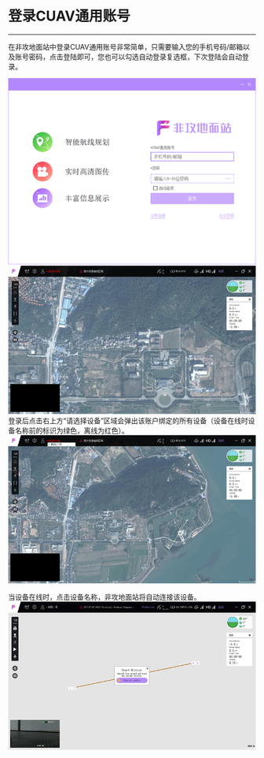# 登录CUAV通用账号

---

在非攻地面站中登录CUAV通用账号非常简单，只需要输入您的手机号码/邮箱以及账号密码，点击登陆即可，您也可以勾选自动登录复选框，下次登陆会自动登录。

![](/assets/feigong_installation/feigong_installation8.png)  
![](/assets/feigong_register/feigong_login3.png)  
登录后点击右上方“请选择设备”区域会弹出该账户绑定的所有设备（设备在线时设备名称前的标识为绿色，离线为红色）。![](/assets/feigong_register/feigong_login4.png)

当设备在线时，点击设备名称，非攻地面站将自动连接该设备。  
![](/assets/feigong_register/feigong_login5.png)

